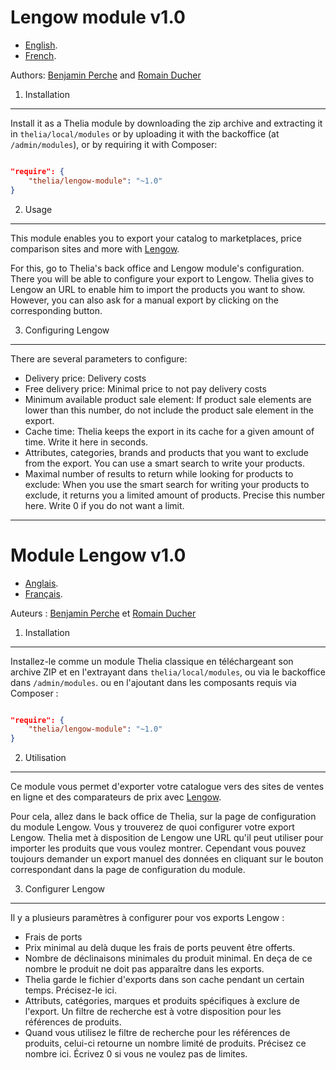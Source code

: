 Lengow module v1.0
===

* [English](#english).
* [French](#francais).

Authors: [Benjamin Perche](benjamin@thelia.net) and [Romain Ducher](rducher@openstudio.fr)

1. Installation
---

Install it as a Thelia module by downloading the zip archive and extracting it in ```thelia/local/modules``` or by uploading it with the backoffice (at ```/admin/modules```),
or by requiring it with Composer:

```json

"require": {
    "thelia/lengow-module": "~1.0"
}
```

2. Usage
---

This module enables you to export your catalog to marketplaces, price comparison sites and more with [Lengow](http://www.lengow.fr/).

For this, go to Thelia's back office and Lengow module's configuration. There you will be able to configure your export to Lengow.
Thelia gives to Lengow an URL to enable him to import the products you want to show. However, you can also ask for a manual export by clicking on the corresponding button.


3. Configuring Lengow
---

There are several parameters to configure:

* Delivery price: Delivery costs
* Free delivery price: Minimal price to not pay delivery costs
* Minimum available product sale element: If product sale elements are lower than this number, do not include the product sale element in the export.
* Cache time: Thelia keeps the export in its cache for a given amount of time. Write it here in seconds.
* Attributes, categories, brands and products that you want to exclude from the export. You can use a smart search to write your products.
* Maximal number of results to return while looking for products to exclude: When you use the smart search for writing your products to exclude, it returns you a limited
amount of products. Precise this number here. Write 0 if you do not want a limit.


***

<a name="francais"></a>

Module Lengow v1.0
===

* [Anglais](#english).
* [Français](#francais).
   
Auteurs : [Benjamin Perche](benjamin@thelia.net) et [Romain Ducher](rducher@openstudio.fr)


1. Installation
---

Installez-le comme un module Thelia classique en téléchargeant son archive ZIP et en l'extrayant dans ```thelia/local/modules```, ou via le backoffice dans ```/admin/modules```.
ou en l'ajoutant dans les composants requis via Composer :

```json

"require": {
    "thelia/lengow-module": "~1.0"
}
```

2. Utilisation
---

Ce module vous permet d'exporter votre catalogue vers des sites de ventes en ligne et des comparateurs de prix avec [Lengow](http://www.lengow.fr/).

Pour cela, allez dans le back office de Thelia, sur la page de configuration du module Lengow. Vous y trouverez de quoi configurer votre export Lengow.
Thelia met à disposition de Lengow une URL qu'il peut utiliser pour importer les produits que vous voulez montrer. Cependant vous pouvez toujours demander un export manuel
des données en cliquant sur le bouton correspondant dans la page de configuration du module.


3. Configurer Lengow
---

Il y a plusieurs paramètres à configurer pour vos exports Lengow :

* Frais de ports
* Prix minimal au delà duque les frais de ports peuvent être offerts.
* Nombre de déclinaisons minimales du produit minimal. En deça de ce nombre le produit ne doit pas apparaître dans les exports.
* Thelia garde le fichier d'exports dans son cache pendant un certain temps. Précisez-le ici.
* Attributs, catégories, marques et produits spécifiques à exclure de l'export. Un filtre de recherche est à votre disposition pour les références de produits.
* Quand vous utilisez le filtre de recherche pour les références de produits, celui-ci retourne un nombre limité de produits. Précisez ce nombre ici. Écrivez 0 si vous ne voulez pas de limites.
